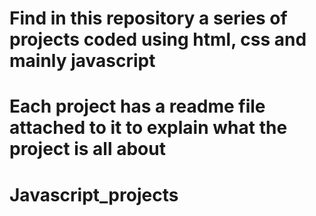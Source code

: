 # Find in this repository a series of projects coded using html, css and mainly javascript
# Each project has a readme file attached to it to explain what the project is all about
# Javascript_projects
